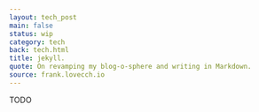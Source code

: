 ```yaml
---
layout: tech_post
main: false
status: wip
category: tech
back: tech.html
title: jekyll.
quote: On revamping my blog-o-sphere and writing in Markdown.
source: frank.lovecch.io
---
```


TODO